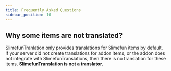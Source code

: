 ```yaml
---
title: Frequently Asked Questions
sidebar_position: 10
---
```


## Why some items are not translated?

SlimefunTranlation only provides translations for Slimefun items by default. If your server did not create translations for addon items, or the addon does not integrate with SlimefunTranslations, then there is no translation for these items. **SlimefunTranslation is not a translator.**
